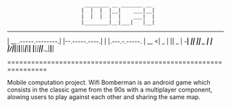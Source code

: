                              ________ __ _______ __             
                            |  |  |  |__|    ___|__|            
                            |  |  |  |  |    ___|  |            
                            |________|__|___|   |__|            
                                                                
 ______                  __                _______              
|   __ \.-----.--------.|  |--.-----.----.|   |   |.---.-.-----.
|   __ <|  _  |        ||  _  |  -__|   _||       ||  _  |     |
|______/|_____|__|__|__||_____|_____|__|  |__|_|__||___._|__|__|
                                                                
================================================================

Mobile computation project. 
Wifi Bomberman is an android game which consists in the classic game from the 90s 
with a multiplayer component, alowing users to play against each other and sharing 
the same map.

